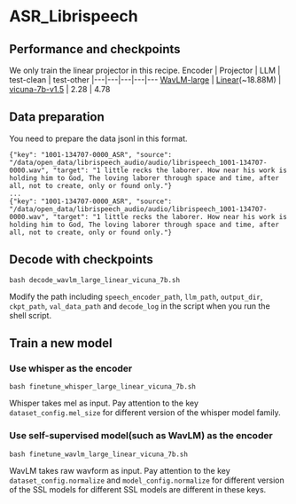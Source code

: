 # ASR_Librispeech

## Performance and checkpoints
We only train the linear projector in this recipe.
Encoder | Projector | LLM | test-clean | test-other
|---|---|---|---|---
[WavLM-large](https://drive.google.com/file/d/12-cB34qCTvByWT-QtOcZaqwwO21FLSqU/view) | [Linear]()(~18.88M) | [vicuna-7b-v1.5](https://huggingface.co/lmsys/vicuna-7b-v1.5) | 2.28 | 4.78


## Data preparation
You need to prepare the data jsonl in this format.
```
{"key": "1001-134707-0000_ASR", "source": "/data/open_data/librispeech_audio/audio/librispeech_1001-134707-0000.wav", "target": "1 little recks the laborer. How near his work is holding him to God, The loving laborer through space and time, after all, not to create, only or found only."}
...
{"key": "1001-134707-0000_ASR", "source": "/data/open_data/librispeech_audio/audio/librispeech_1001-134707-0000.wav", "target": "1 little recks the laborer. How near his work is holding him to God, The loving laborer through space and time, after all, not to create, only or found only."}
```

## Decode with checkpoints
```
bash decode_wavlm_large_linear_vicuna_7b.sh
```
Modify the path including `speech_encoder_path`, `llm_path`, `output_dir`, `ckpt_path`, `val_data_path` and `decode_log` in the script when you run the shell script. 

## Train a new model

### Use whisper as the encoder
```
bash finetune_whisper_large_linear_vicuna_7b.sh
```
Whisper takes mel as input. Pay attention to the key `dataset_config.mel_size` for different version of the whisper model family. 

### Use self-supervised model(such as WavLM) as the encoder
```
bash finetune_wavlm_large_linear_vicuna_7b.sh
```
WavLM takes raw wavform as input. Pay attention to the key `dataset_config.normalize` and `model_config.normalize` for different version of the SSL models for different SSL models are different in these keys. 
